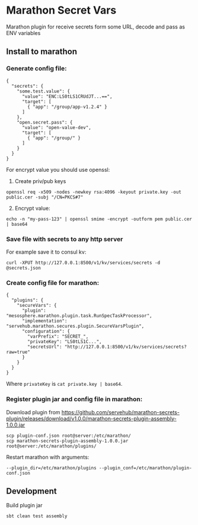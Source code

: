 # Marathon Secret Vars

Marathon plugin for receive secrets form some URL, decode and pass as ENV variables

## Install to marathon

### Generate config file:
```
{
  "secrets": {
    "some.test.value": {
      "value": "ENC:LS0tLS1CRUdJT...==",
      "target": [
        { "app": "/group/app-v1.2.4" }
      ]
    },
    "open.secret.pass": {
      "value": "open-value-dev",
      "target": [
        { "app": "/group/" }
      ]
    }
  }
}
```

For encrypt value you should use openssl:

1. Create priv/pub keys
```
openssl req -x509 -nodes -newkey rsa:4096 -keyout private.key -out public.cer -subj "/CN=PKCS#7"
```

2. Encrypt value:
```
echo -n "my-pass-123" | openssl smime -encrypt -outform pem public.cer | base64
```
  
### Save file with secrets to any http server

For example save it to consul kv:
```
curl -XPUT http://127.0.0.1:8500/v1/kv/services/secrets -d @secrets.json
```

### Create config file for marathon:
```
{
  "plugins": {
    "secureVars": {
      "plugin": "mesosphere.marathon.plugin.task.RunSpecTaskProcessor",
      "implementation": "servehub.marathon.secures.plugin.SecureVarsPlugin",
      "configuration": {
        "varPrefix": "SECRET_",
        "privateKey": "LS0tLS1C...",
        "secretsUrl": "http://127.0.0.1:8500/v1/kv/services/secrets?raw=true"
      }
    }
  }
}
```

Where `privateKey` is `cat private.key | base64`.

### Register plugin jar and config file in marathon:
Download plugin from https://github.com/servehub/marathon-secrets-plugin/releases/download/v1.0.0/marathon-secrets-plugin-assembly-1.0.0.jar

```
scp plugin-conf.json root@server:/etc/marathon/
scp marathon-secrets-plugin-assembly-1.0.0.jar root@server:/etc/marathon/plugins/
```

Restart marathon with arguments:
```
--plugin_dir=/etc/marathon/plugins --plugin_conf=/etc/marathon/plugin-conf.json
```

## Development

Build plugin jar

```
sbt clean test assembly
```
